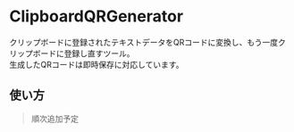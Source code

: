 # ClipboardQRGenerator
クリップボードに登録されたテキストデータをQRコードに変換し、もう一度クリップボードに登録し直すツール。  
生成したQRコードは即時保存に対応しています。

## 使い方

> 順次追加予定